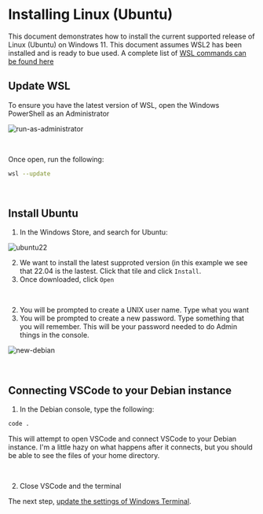 # Installing Linux (Ubuntu)

This document demonstrates how to install the current supported release of Linux (Ubuntu) on Windows 11. This document assumes WSL2 has been installed and is ready to bue used. A complete list of [WSL commands can be found here](https://learn.microsoft.com/en-us/windows/wsl/basic-commands)

## Update WSL

To ensure you have the latest version of WSL, open the Windows PowerShell as an Administrator

![run-as-administrator](https://user-images.githubusercontent.com/516548/192077877-6748108f-fdd2-4c83-b0ba-3ac31224c9bf.png)

<br/>

Once open, run the following:

```sh
wsl --update
```

<br/>

## Install Ubuntu

1. In the Windows Store, and search for Ubuntu:

![ubuntu22](https://user-images.githubusercontent.com/516548/192082167-6b8ee768-0684-4851-af15-2d3f13c99c1b.png)

2. We want to install the latest supproted version (in this example we see that 22.04 is the lastest. Click that tile and click `Install`.
3. Once downloaded, click `Open`

<br/>


2. You will be prompted to create a UNIX user name. Type what you want
4. You will be prompted to create a new password. Type something that you will remember. This will be your password needed to do Admin things in the console.

![new-debian](https://user-images.githubusercontent.com/516548/192078174-125877f1-ab0a-4a6f-8011-a9a3473c134b.png)

<br/>

## Connecting VSCode to your Debian instance

1. In the Debian console, type the following:

```sh
code .
```

This will attempt to open VSCode and connect VSCode to your Debian instance. I'm a little hazy on what happens after it connects, but you should be able to see the files of your home directory.

<br/>

2. Close VSCode and the terminal 

The next step, [update the settings of Windows Terminal](https://github.com/scott-knight/debian-on-windows-11/blob/main/configure-windows-terminal.md).
